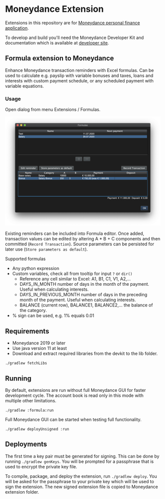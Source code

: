 # Moneydance Extension

Extensions in this repository are for [Moneydance personal finance application](https://moneydance.com).

To develop and build you'll need the Moneydance Developer Kit and
documentation which is available at [developer site](https://infinitekind.com/developer).

## Formula extension to Moneydance

Enhance Moneydance transaction reminders with Excel formulas. Can be used to calculate e.g. payslip
with variable bonuses and taxes, loans and interests with custom payment schedule, or any scheduled 
payment with variable equations.

### Usage

Open dialog from menu Extensions / Formulas.

![screenshot](https://github.com/skarppi/moneydance-extensions/raw/master/screenshot.png "Screenshot")

Existing reminders can be included into Formula editor. Once added, transaction values can be
edited by altering A * B + C components and then committed (```Record Transaction```). Source parameters can be 
persisted for later use (```Store parameters as default```).

Supported formulas
- Any python expression
- Custom variables, check all from tooltip for input ```?``` or ```dir()```
  - Reference any cell similar to Excel: A1, B1, C1, V1, A2,...
  - DAYS_IN_MONTH number of days in the month of the payment. Useful when calculating interests.
  - DAYS_IN_PREVIOUS_MONTH number of days in the preceding month of the payment. Useful when calculating interests.
  - BALANCE (current row), BALANCE1, BALANCE2,... the balance of the category.
- % sign can be used, e.g. 1% equals 0.01

## Requirements

* Moneydance 2019 or later
* Use java version 11 at least
* Download and extract required libraries from the devkit to the lib folder.

```
./gradlew fetchLibs
```

## Running

By default, extensions are run without full Moneydance GUI for faster development cycle.
The account book is read only in this mode with multiple other limitations.

```
./gradlew :formula:run
```

Full Moneydance GUI can be started when testing full functionality. 

```
./gradlew deployUnsigned :run
```

## Deployments

The first time a key pair must be generated for signing. This can be done by running ```./gradlew genKeys```.
You will be prompted for a passphrase that is used to encrypt the private key file.

To compile, package, and deploy the extension, run ```./gradlew deploy```. 
You will be asked for the passphrase to your private key which will
be used to sign the extension. The new signed extension file is copied to 
Moneydance extension folder.
  